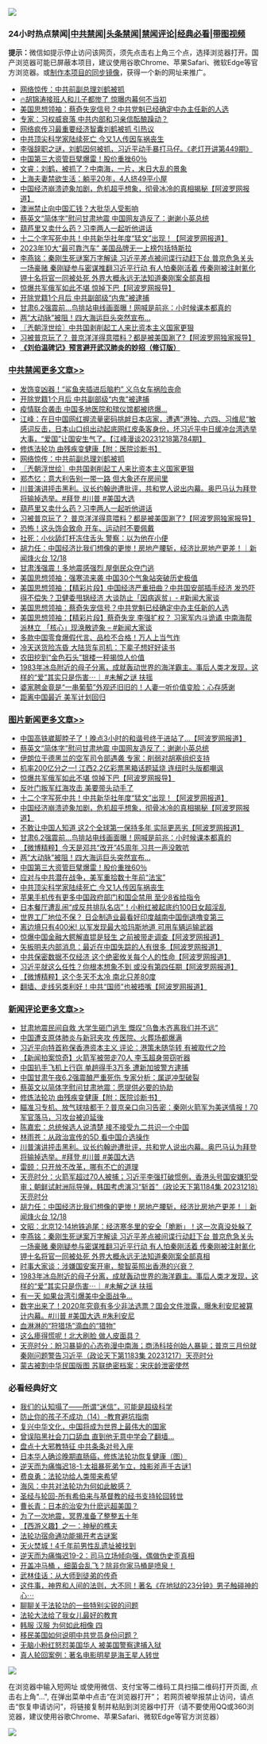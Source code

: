 ![](https://raw.githubusercontent.com/jsvpn/jsproxy/dev/64photo/fqnews-qr.jpg)

<div id="tt">
<h3>24小时热点禁闻|<a href="#%E4%B8%AD%E5%85%B1%E7%A6%81%E9%97%BB%E6%9B%B4%E5%A4%9A%E6%96%87%E7%AB%A0">中共禁闻</a>|<a href="#%E5%9B%BE%E7%89%87%E6%96%B0%E9%97%BB%E6%9B%B4%E5%A4%9A%E6%96%87%E7%AB%A0">头条禁闻</a>|<a href="#%E6%96%B0%E9%97%BB%E8%AF%84%E8%AE%BA%E6%9B%B4%E5%A4%9A%E6%96%87%E7%AB%A0">禁闻评论|<a href="#%E5%BF%85%E7%9C%8B%E7%BB%8F%E5%85%B8%E5%A5%BD%E6%96%87">经典必看</a>|<a href="https://fan1.xyz/3" target="_blank">带图视频</a></h3>
<div><b>提示：</b>微信如提示停止访问该网页，须先点击右上角三个点，选择浏览器打开。国产浏览器可能已屏蔽本项目，建议使用谷歌Chrome、苹果Safari、微软Edge等官方浏览器。或<a href="%E5%88%B6%E4%BD%9Cgit%E7%A6%81%E9%97%BB%E9%95%9C%E5%83%8F.md">制作本项目的同步镜像</a>，获得一个新的网址来推广。</div>
<ul>

<li><a href="/cbnews/20231219/1976118.md">网络惊传：中共前副总理刘鹤被抓</a></li>
<li><a href="/sohnews/20231219/1975965.md">🔥胡锦涛接班人和儿子都惨了 惊曝内幕何不当初</a></li>
<li><a href="/cbnews/20231219/1975922.md">美国思想领袖：蔡奇失宠信号？中共党魁已经确定中办主任新的人选</a></li>
<li><a href="/baitai/20231219/1975918.md">专家：习权威衰落 中共内部和习亲信酝酿躁动？</a></li>
<li><a href="/baitai/20231219/1976206.md">网络疯传习最重要经济智囊刘鹤被抓 引热议</a></li>
<li><a href="/topimagenews/20231219/1975947.md">中共顶尖科学家陆续死亡 今又1人传因车祸丧生</a></li>
<li><a href="/sohnews/20231219/1976196.md">李强辞职之谜，刘鹤因何被抓，习近平动手暴打马仔。《老灯开讲第449期》</a></li>
<li><a href="/topimagenews/20231219/1975960.md">中国第三大资管巨擘爆雷！股价重挫60％</a></li>
<li><a href="/sohnews/20231219/1976133.md">文睿：刘鹤，被抓了？中南海，一片，末日大乱的景象</a></li>
<li><a href="/cnnews/20231219/1975971.md">上海夫妻禁欲生活：躺平20年，4人挤49平小屋</a></li>
<li><a href="/topimagenews/20231219/1976130.md">中国经济崩溃迹象加剧，危机超乎想象，彻骨冰冷的真相揭秘【阿波罗网报道】</a></li>
<li><a href="/cnnews/20231219/1975948.md">澳洲禁止向中国汇钱？大批华人受影响</a></li>
<li><a href="/topimagenews/20231219/1976193.md">蔡英文“简体字”慰问甘肃地震 中国网友造反了：谢谢小英总统</a></li>
<li><a href="/cbnews/20231219/1976014.md">葫芦里又卖什么药？习李两人一起听他讲话</a></li>
<li><a href="/topimagenews/20231219/1976143.md">十二个字写死中共！中共新华社年度“猛文”出现！【阿波罗网报道】</a></li>
<li><a href="/cnnews/20231219/1975836.md">2023年10大“最可靠汽车” 美国品牌无一上榜包括特斯拉</a></li>
<li><a href="/comments/20231219/1975955.md">李燕铭：秦刚生死谜案万字解读 习近平差点被间谍行动赶下台 普京危急关头一场豪赌 秦刚疑参与密谋推翻习近平行动 有人怕秦刚活着 传秦刚被注射氰化钾十名将官一同被处死 外界大概永远无法知道秦刚案全部真相</a></li>
<li><a href="/topimagenews/20231219/1976162.md">惊爆共军俄军如此不堪 惊掉下巴【阿波罗网报导】</a></li>
<li><a href="/cbnews/20231219/1976149.md">开除党籍1个月后 中共副部级“内鬼”被逮捕</a></li>
<li><a href="/topimagenews/20231219/1976066.md">甘肃6.2强震前…鸟排站电线画面曝！网喊是前兆：小时候课本都真的</a></li>
<li><a href="/topimagenews/20231219/1976012.md">两“大动脉”被阻！四大海运巨头突然宣布…</a></li>
<li><a href="/cbnews/20231219/1976095.md">〖兲朝浮世绘〗中共国剥削起工人来比资本主义国家更狠</a></li>
<li><a href="/cbnews/20231219/1976013.md">习被普京玩了？ 普京洋洋得意喂料？都是被美国涮了?【阿波罗网独家报导】</a></li>
<li><b><a href="/comments/20200207/1272816.md" target="_blank">《刘伯温碑记》预言避开武汉肺炎的妙招（修订版）</a></b></li>
</ul>
</div>

<div class="catlist">
<h3><a href="/cbnews/" target="_blank">中共禁闻</a><span><a href="/cbnews/" target="_blank" rel="nofollow">更多文章>></a></span></h3>
<ul>
<li><a href="/cbnews/20231219/1976197.md" target="_blank">发饰变凶器！“鲨鱼夹插进后脑杓” 义乌女车祸险丧命</a></li>
<li><a href="/cbnews/20231219/1976149.md" target="_blank">开除党籍1个月后 中共副部级“内鬼”被逮捕</a></li>
<li><a href="/cbnews/20231219/1976144.md" target="_blank">疫情联合袭击 中国多地医院和殡仪馆都被挤爆…</a></li>
<li><a href="/cbnews/20231219/1976129.md" target="_blank">江峰：在日中国网红握流量密码挑衅日本店家，遭遇”港独、六四、习维尼“敏感词反击，日本山口组出动起底网红皮条客身份，坏习近平中日缓冲台湾选举大事，“爱国”让国安生气了。【江峰漫谈20231218第784期】</a></li>
<li><a href="/comments/20231219/1903314.md" target="_blank">修炼法轮功 由残疾变健康【附：医院诊断书】</a></li>
<li><a href="/cbnews/20231219/1976118.md" target="_blank">网络惊传：中共前副总理刘鹤被抓</a></li>
<li><a href="/cbnews/20231219/1976095.md" target="_blank">〖兲朝浮世绘〗中共国剥削起工人来比资本主义国家更狠</a></li>
<li><a href="/cbnews/20231219/1976067.md" target="_blank">郑杰忆：意大利告别一带一路 但大象还在房间里</a></li>
<li><a href="/comments/20231219/1976030.md" target="_blank">川普演讲抨击黑利。议长约翰逊遭批评，共和党人说出内幕。奥巴马认为拜登将输掉选举。#拜登 #川普 #美国大选</a></li>
<li><a href="/cbnews/20231219/1976014.md" target="_blank">葫芦里又卖什么药？习李两人一起听他讲话</a></li>
<li><a href="/cbnews/20231219/1976013.md" target="_blank">习被普京玩了？ 普京洋洋得意喂料？都是被美国涮了?【阿波罗网独家报导】</a></li>
<li><a href="/cbnews/20231219/1975986.md" target="_blank">恐怖！这头饰会致命 开车、运动时不要佩戴</a></li>
<li><a href="/cbnews/20231219/1975985.md" target="_blank">社死：小伙舔灯杆冻住舌头 警察：以为他在小便</a></li>
<li><a href="/comments/20231219/1975980.md" target="_blank">胡力任：中国经济比我们想像的更惨！房地产腰斩，经济比房地产更差！｜新闻烽火台 12/18</a></li>
<li><a href="/cbnews/20231219/1975961.md" target="_blank">甘肃浅强震！多地震感强烈 屋倒民众夺门逃</a></li>
<li><a href="/cbnews/20231219/1975931.md" target="_blank">美国思想领袖：强寒流来袭 中国30个气象站突破历史极值</a></li>
<li><a href="/cbnews/20231219/1975930.md" target="_blank">美国思想领袖：【精彩片段】中国经济严重扭曲？中共国安部插手经济 发恐吓得不偿失？卫健委甩锅经济 大谈防止「因病返贫」- #新闻大家谈</a></li>
<li><a href="/cbnews/20231219/1975922.md" target="_blank">美国思想领袖：蔡奇失宠信号？中共党魁已经确定中办主任新的人选</a></li>
<li><a href="/cbnews/20231219/1975921.md" target="_blank">美国思想领袖：【精彩片段】蔡奇失宠 李强扩权？ 习家军内斗诡谲 中南海帮派林立 「核心」现涣散迹象 &#8211; #新闻大家谈</a></li>
<li><a href="/cbnews/20231219/1975822.md" target="_blank">多款中国零食爆假代言、品检不合格！万人上当气炸</a></li>
<li><a href="/cbnews/20231218/1975813.md" target="_blank">冷天送货险冻昏 大陆货车司机：下辈子想好好读书</a></li>
<li><a href="/cbnews/20231218/1975812.md" target="_blank">农田挖到“金色石头”银楼一秤揭惊人价值</a></li>
<li><a href="/comments/20231218/1975749.md" target="_blank">1983年冰岛附近的母子分离，成就轰动世界的海洋霸主。事后人类才发现，这样的“爱”其实只是伤害⋯｜ #未解之谜 扶摇</a></li>
<li><a href="/cbnews/20231218/1975737.md" target="_blank">婆家聘金竟是“一串葡萄”外观还旧旧的！人妻一听价值变脸：心存感谢</a></li>
<li><a href="/cbnews/20231218/1975700.md" target="_blank">距离中国最近 美军计划回归</a></li>

</ul>
</div>
<div class="catlist">
<h3><a href="/topimagenews/" target="_blank">图片新闻</a><span><a href="/topimagenews/" target="_blank" rel="nofollow">更多文章>></a></span></h3>
<ul>
<li><a href="/topimagenews/20231219/1976217.md" target="_blank">中国高铁崴脚脖子了！晚点3小时的和谐号终于进站了&#8230;【阿波罗网报道】</a></li>
<li><a href="/topimagenews/20231219/1976193.md" target="_blank">蔡英文“简体字”慰问甘肃地震 中国网友造反了：谢谢小英总统</a></li>
<li><a href="/topimagenews/20231219/1976185.md" target="_blank">伊朗位于德黑兰的空军司令部遇袭 专家：削弱对胡塞组织支持</a></li>
<li><a href="/topimagenews/20231219/1976184.md" target="_blank">机率200亿分之一! 江西2.2亿彩票黑箱话题延烧 连纽时头版都嘲讽</a></li>
<li><a href="/topimagenews/20231219/1976162.md" target="_blank">惊爆共军俄军如此不堪 惊掉下巴【阿波罗网报导】</a></li>
<li><a href="/topimagenews/20231219/1976161.md" target="_blank">反叶门叛军红海攻击 美要带头动手了</a></li>
<li><a href="/topimagenews/20231219/1976143.md" target="_blank">十二个字写死中共！中共新华社年度“猛文”出现！【阿波罗网报道】</a></li>
<li><a href="/topimagenews/20231219/1976130.md" target="_blank">中国经济崩溃迹象加剧，危机超乎想象，彻骨冰冷的真相揭秘【阿波罗网报道】</a></li>
<li><a href="/topimagenews/20231219/1976089.md" target="_blank">不敢让中国人知道 这2个全球第一保持多年 实际更恶劣【阿波罗网报道】</a></li>
<li><a href="/topimagenews/20231219/1976066.md" target="_blank">甘肃6.2强震前…鸟排站电线画面曝！网喊是前兆：小时候课本都真的</a></li>
<li><a href="/topimagenews/20231219/1976065.md" target="_blank">【微博精粹】今天是邓共“改开”45周年 习共一声没敢吭</a></li>
<li><a href="/topimagenews/20231219/1976012.md" target="_blank">两“大动脉”被阻！四大海运巨头突然宣布…</a></li>
<li><a href="/topimagenews/20231219/1975960.md" target="_blank">中国第三大资管巨擘爆雷！股价重挫60％</a></li>
<li><a href="/topimagenews/20231219/1975959.md" target="_blank">应对与中共潜在战争，美军重拾数十年前“法宝”</a></li>
<li><a href="/topimagenews/20231219/1975947.md" target="_blank">中共顶尖科学家陆续死亡 今又1人传因车祸丧生</a></li>
<li><a href="/topimagenews/20231218/1975819.md" target="_blank">苹果手机传有更多中国政府部门和国企禁用 至少8省给指令</a></li>
<li><a href="/topimagenews/20231218/1975725.md" target="_blank">日本餐厅遭乱闹“成反共排队名店”！小粉红被起底约100日女超淫乱</a></li>
<li><a href="/topimagenews/20231218/1975724.md" target="_blank">世界工厂地位不保？ 日企制造业最看好印度越南中国倒退噜变第三</a></li>
<li><a href="/topimagenews/20231218/1975719.md" target="_blank">离边境只有400米! 以军发现最大哈玛斯地道 可用车辆运输武器</a></li>
<li><a href="/topimagenews/20231218/1975671.md" target="_blank">惊爆中国金融大鳄解直锟是轻生 之前被带走调查【阿波罗网报道】</a></li>
<li><a href="/topimagenews/20231218/1975663.md" target="_blank">矢板明夫内部消息：最近在中国失踪的人有很多【阿波罗网报道】</a></li>
<li><a href="/topimagenews/20231218/1975661.md" target="_blank">中共保密数据不仅经济 这个绝密攸关每个人的性命【阿波罗网报道】</a></li>
<li><a href="/topimagenews/20231218/1975652.md" target="_blank">习近平就这么任性？你根本想象不到 或没有第四任期【阿波罗网报道】</a></li>
<li><a href="/topimagenews/20231218/1975605.md" target="_blank">【微博精粹】这个冬天不太冷 南北只差80度</a></li>
<li><a href="/topimagenews/20231218/1975604.md" target="_blank">翻墙、走线另类利好！中共“国师”也被捂嘴【阿波罗网报道】</a></li>

</ul>
</div>
<div class="catlist">
<h3><a href="/comments/" target="_blank">新闻评论</a><span><a href="/comments/" target="_blank" rel="nofollow">更多文章>></a></span></h3>
<ul>
<li><a href="/comments/20231219/1976304.md" target="_blank">甘肃地震民间自救 大学生砸门逃生 慨叹“乌鲁木齐离我们并不远”</a></li>
<li><a href="/comments/20231219/1976303.md" target="_blank">中国遭支原体肺炎与新冠夹攻 传医院、火葬场都爆满</a></li>
<li><a href="/comments/20231219/1976272.md" target="_blank">习近平向特首称保香港资本主义 评论：港策未随华转 有被取代之险</a></li>
<li><a href="/comments/20231219/1976271.md" target="_blank">【新闻拍案惊奇】火箭军被带走70人 李玉超身带窃听器</a></li>
<li><a href="/comments/20231219/1976270.md" target="_blank">中国扒手飞机上行窃 单趟得手3万多 遭新加坡警方逮捕</a></li>
<li><a href="/comments/20231219/1976269.md" target="_blank">中国甘肃午夜6.2强震酿严重死伤 专家分析：属逆冲型破裂</a></li>
<li><a href="/comments/20231219/1976251.md" target="_blank">蔡英文以简体字慰问甘肃地震：愿提供必要的协助</a></li>
<li><a href="/comments/20231219/1903314.md" target="_blank">修炼法轮功 由残疾变健康【附：医院诊断书】</a></li>
<li><a href="/comments/20231219/1976105.md" target="_blank">瞄准习专机、放气球啥都干？普京亲口向习告密：秦刚火箭军为美送情报！70军官落马，习攻台被迫延後</a></li>
<li><a href="/comments/20231219/1976073.md" target="_blank">陈嘉宏：总统候选人说清楚 接不接受九二共识一个中国</a></li>
<li><a href="/comments/20231219/1976072.md" target="_blank">林雨苍：从政治宣传的5D 看中国介选操作</a></li>
<li><a href="/comments/20231219/1976030.md" target="_blank">川普演讲抨击黑利。议长约翰逊遭批评，共和党人说出内幕。奥巴马认为拜登将输掉选举。#拜登 #川普 #美国大选</a></li>
<li><a href="/comments/20231219/1975989.md" target="_blank">雷颐：只开放不改革，哪有不亡的道理</a></li>
<li><a href="/comments/20231219/1975982.md" target="_blank">天亮时分：火箭军超过70人被捕；习近平李强打破惯例，香港头号国安嫌犯受审；朝鲜试射洲际导弹，韩国考虑演习“斩首”（政论天下第1184集 20231218）天亮时分</a></li>
<li><a href="/comments/20231219/1975980.md" target="_blank">胡力任：中国经济比我们想像的更惨！房地产腰斩，经济比房地产更差！｜新闻烽火台 12/18</a></li>
<li><a href="/comments/20231219/1975958.md" target="_blank">文昭：北京12·14地铁追尾：经济寒冬里的安全「脆断」！这一次真没处躲了</a></li>
<li><a href="/comments/20231219/1975955.md" target="_blank">李燕铭：秦刚生死谜案万字解读 习近平差点被间谍行动赶下台 普京危急关头一场豪赌 秦刚疑参与密谋推翻习近平行动 有人怕秦刚活着 传秦刚被注射氰化钾十名将官一同被处死 外界大概永远无法知道秦刚案全部真相</a></li>
<li><a href="/comments/20231218/1975794.md" target="_blank">时事大家谈：涉嫌国安案开审，黎智英照出香港的兴衰？</a></li>
<li><a href="/comments/20231218/1975749.md" target="_blank">1983年冰岛附近的母子分离，成就轰动世界的海洋霸主。事后人类才发现，这样的“爱”其实只是伤害⋯｜ #未解之谜 扶摇</a></li>
<li><a href="/comments/20231218/1975703.md" target="_blank">有一天 如果台湾引爆美中全面战争…</a></li>
<li><a href="/comments/20231218/1975687.md" target="_blank">数字出来了！2020年究竟有多少非法选票？国会文件泄露，曝朱利安尼被算计内幕。#川普 #美国大选 #朱利安尼</a></li>
<li><a href="/comments/20231218/1975682.md" target="_blank">血淋淋的“狩猎场”滴血的“猎物”</a></li>
<li><a href="/comments/20231218/1975607.md" target="_blank">这么瘆得慌呢！北大刷脸 做人皮面具？</a></li>
<li><a href="/comments/20231218/1975583.md" target="_blank">天亮时分：盼习暴毙的心态弥漫中南海；商汤科技创始人暴毙；普京三月份就秦刚问题警告习近平（政论天下第1183集 20231217）天亮时分</a></li>
<li><a href="/comments/20231218/1975547.md" target="_blank">蒙古被割中华民国版图 苏联绝密档案：宋庆龄泄密使然</a></li>

</ul>
</div>

<div class="catlist">
<h3>必看经典好文</h3>
<ul>
<li><a href="/sohnews/20161029/607205.md" target="_blank">我们的认知塌了——所谓“迷信”，可能是超级科学</a></li>
<li><a href="/comments/20231003/1941694.md" target="_blank">防止你的孩子不成功（14）-教育避坑指南</a></li>
<li><a href="/comments/20220924/485408.md" target="_blank">复兴中华文化，中国将成为世界上最伟大的国家</a></li>
<li><a href="/topimagenews/20200928/1404412.md" target="_blank">曾误陷黑社会刀口舔血 直到他无意中学会了翻墙&#8230;</a></li>
<li><a href="/cbnews/20190701/1151453.md" target="_blank">盘点十大邪教特征 中共条条对号入座</a></li>
<li><a href="/comments/20231212/1972297.md" target="_blank">日本华人确诊晚期直肠癌，修炼法轮功恢复健康（图）</a></li>
<li><a href="/tculture/20190304/1091068.md" target="_blank">逆天而为痛悔迟18-1:太祖暴死弟乍立，烛影斧声千古谜1</a></li>
<li><a href="/comments/20220522/1736045.md" target="_blank">费良勇：法轮功给人类带来希望</a></li>
<li><a href="/comments/20191218/1228234.md" target="_blank">海风：中共对法轮功为何如此敏感？</a></li>
<li><a href="/comments/20220503/1727836.md" target="_blank">圣经与轮回-所有希伯来与基督教的经书支持轮回转世</a></li>
<li><a href="/taiwannews/20221015/1797413.md" target="_blank">曹长青：日本的治安为什麽远超美国？</a></li>
<li><a href="/cbnews/20200309/948043.md" target="_blank">为了一次地震，冥界准备了整整五十年</a></li>
<li><a href="/comments/20210210/1484775.md" target="_blank">【西游义趣】之一：神秘的樵夫</a></li>
<li><a href="/tculture/20121025/73079.md" target="_blank">法轮功宿命通功能揭开考古谜案</a></li>
<li><a href="/ccpdope/20181219/1049286.md" target="_blank">天火焚城！4千年前男性乱遗址被找到</a></li>
<li><a href="/tculture/20190304/1091074.md" target="_blank">逆天而为痛悔迟19-2：司马立场倾向强，偶做伪史歪真相</a></li>
<li><a href="/comments/20231203/1969183.md" target="_blank">开盖冲马桶 ，细菌会乱飞？除非你家马桶是喷泉！</a></li>
<li><a href="/topimagenews/20130216/104433.md" target="_blank">武林佳话：从大师到徒弟的传奇</a></li>
<li><a href="/comments/20220722/1761738.md" target="_blank">这件事，神界和人间的法则，大不同！著名《在地狱的23分钟》男子触碰神的心⋯</a></li>
<li><a href="/comments/20190417/1114875.md" target="_blank">聊聊关于法轮功的一些特别尖锐的问题</a></li>
<li><a href="/cbnews/20200516/1329218.md" target="_blank">法轮大法给了我女儿最好的教育</a></li>
<li><a href="/bannedvideo/20220403/1714030.md" target="_blank">韩服 汉服 为何如此相像 四</a></li>
<li><a href="/comments/20220819/1773759.md" target="_blank">移民美国如何说明中共党员身份问题？</a></li>
<li><a href="/cbnews/20220809/1769245.md" target="_blank">无脑小粉红怒怼美国华人 被美国警察逮捕入狱</a></li>
<li><a href="/comments/20200523/1332915.md" target="_blank">真人轮回案例：著名电影明星是海王星人转世</a></li>

</ul>
</div>

![](https://raw.githubusercontent.com/jsvpn/jsproxy/dev/64photo/fqnews-qr.jpg)

在浏览器中输入短网址 或使用微信、支付宝等二维码工具扫描二维码打开页面, 点击右上角"...", 在弹出菜单中点击“在浏览器打开”； 若网页被举报禁止访问，请点击“恢复申请访问”，将链接复制并粘贴到浏览器中打开（请不要使用QQ或360浏览器，建议使用谷歌Chrome、苹果Safari、微软Edge等官方浏览器）

![](https://raw.githubusercontent.com/jsvpn/jsproxy/dev/64photo/wx.jpg)